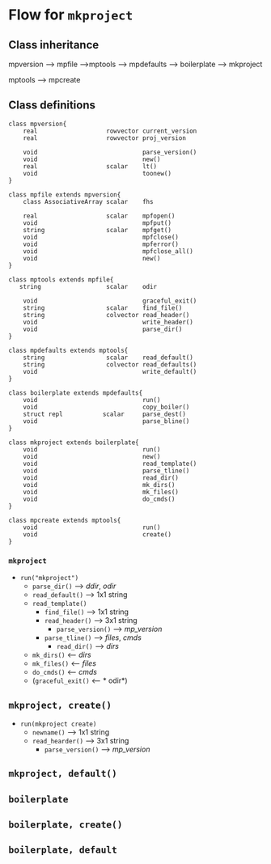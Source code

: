 # Flow for `mkproject`

## Class inheritance 
mpversion --> mpfile -->mptools -->  mpdefaults -->  boilerplate --> mkproject

mptools --> mpcreate

## Class definitions
```
class mpversion{
    real                   rowvector current_version
    real                   rowvector proj_version
    
    void                             parse_version()
    void                             new()
    real                   scalar    lt()
    void                             toonew()
}
```
```
class mpfile extends mpversion{
    class AssociativeArray scalar    fhs
    
	real                   scalar    mpfopen()
	void                             mpfput()
	string                 scalar    mpfget()  
	void                             mpfclose()
	void                             mpferror()
	void                             mpfclose_all()
	void                             new()
}
```

```
class mptools extends mpfile{
   string                  scalar    odir

    void                             graceful_exit()
    string                 scalar    find_file()
    string                 colvector read_header() 
    void                             write_header()
    void                             parse_dir()
}
```

```
class mpdefaults extends mptools{
    string                 scalar    read_default()
    string                 colvector read_defaults()
    void                             write_default()
}
```

```
class boilerplate extends mpdefaults{
    void                             run()
    void                             copy_boiler()
    struct repl           scalar     parse_dest()
    void                             parse_bline()
}
```

```
class mkproject extends boilerplate{
    void                             run()
    void                             new()
    void                             read_template()
    void                             parse_tline()
    void                             read_dir()
    void                             mk_dirs()
    void                             mk_files()
    void                             do_cmds()
}
```

```
class mpcreate extends mptools{
    void                             run()
    void                             create()
}
```

### `mkproject`

* `run("mkproject")`
    * `parse_dir()` --> *ddir*, *odir*
    * `read_default()` --> 1x1 string
    * `read_template()`
        * `find_file()`  --> 1x1 string
        * `read_header()` --> 3x1 string
            * `parse_version()` --> *mp_version*
        * `parse_tline()` --> *files*, *cmds*
            * `read_dir()` --> *dirs*
    * `mk_dirs()` <-- *dirs*
    * `mk_files()` <-- *files*
    * `do_cmds()` <-- *cmds*
    * (`graceful_exit()` <-- * odir*)

## `mkproject, create()`

* `run(mkproject create)`
    *  `newname()` --> 1x1 string
    *  `read_hearder()` --> 3x1 string
        *  `parse_version()` --> *mp_version*
    

## `mkproject, default()`



## `boilerplate`

## `boilerplate, create()`

## `boilerplate, default`


```

```